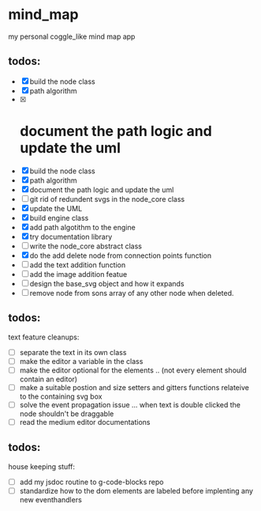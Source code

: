 # mind_map

my personal coggle_like mind map app

## todos:

- [x] build the node class
- [x] path algorithm
- [x] # document the path logic and update the uml
- [x] build the node class
- [x] path algorithm
- [x] document the path logic and update the uml
- [ ] git rid of redundent svgs in the node_core class
- [x] update the UML
- [x] build engine class
- [x] add path algotithm to the engine
- [x] try documentation library
- [ ] write the node_core abstract class
- [x] do the add delete node from connection points function
- [ ] add the text addition function
- [ ] add the image addition featue
- [ ] design the base_svg object and how it expands
- [ ] remove node from sons array of any other node when deleted.

## todos:

text feature cleanups:

- [ ] separate the text in its own class
- [ ] make the editor a variable in the class
- [ ] make the editor optional for the elements .. (not every element should contain an editor)
- [ ] make a suitable postion and size setters and gitters functions relateive to the containing svg box
- [ ] solve the event propagation issue ... when text is double clicked the node shouldn't be draggable
- [ ] read the medium editor documentations

## todos:

house keeping stuff:

- [ ] add my jsdoc routine to g-code-blocks repo
- [ ] standardize how to the dom elements are labeled before implenting any new eventhandlers
